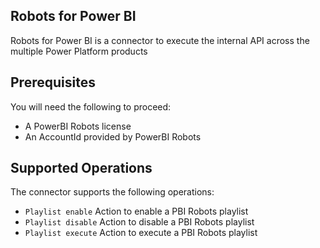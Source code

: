 ## Robots for Power BI
Robots for Power BI is a connector to execute the internal API across the multiple Power Platform products

## Prerequisites
You will need the following to proceed:
* A PowerBI Robots license
* An AccountId provided by PowerBI Robots

## Supported Operations
The connector supports the following operations:
* `Playlist enable` Action to enable a PBI Robots playlist
* `Playlist disable` Action to disable a PBI Robots playlist
* `Playlist execute` Action to execute a PBI Robots playlist